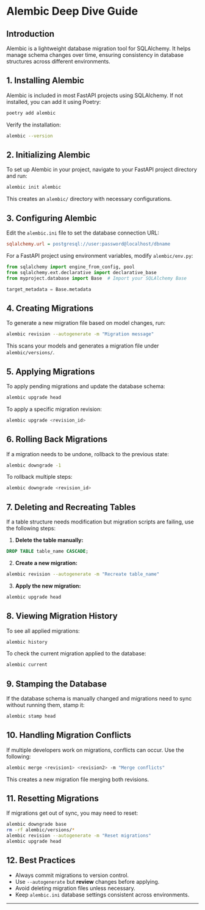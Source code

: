 # Alembic Deep Dive Guide

## Introduction
Alembic is a lightweight database migration tool for SQLAlchemy. It helps manage schema changes over time, ensuring consistency in database structures across different environments.

## 1. Installing Alembic
Alembic is included in most FastAPI projects using SQLAlchemy. If not installed, you can add it using Poetry:

```sh
poetry add alembic
```

Verify the installation:

```sh
alembic --version
```

## 2. Initializing Alembic
To set up Alembic in your project, navigate to your FastAPI project directory and run:

```sh
alembic init alembic
```

This creates an `alembic/` directory with necessary configurations.

## 3. Configuring Alembic
Edit the `alembic.ini` file to set the database connection URL:

```ini
sqlalchemy.url = postgresql://user:password@localhost/dbname
```

For a FastAPI project using environment variables, modify `alembic/env.py`:

```python
from sqlalchemy import engine_from_config, pool
from sqlalchemy.ext.declarative import declarative_base
from myproject.database import Base  # Import your SQLAlchemy Base

target_metadata = Base.metadata
```

## 4. Creating Migrations
To generate a new migration file based on model changes, run:

```sh
alembic revision --autogenerate -m "Migration message"
```

This scans your models and generates a migration file under `alembic/versions/`.

## 5. Applying Migrations
To apply pending migrations and update the database schema:

```sh
alembic upgrade head
```

To apply a specific migration revision:

```sh
alembic upgrade <revision_id>
```

## 6. Rolling Back Migrations
If a migration needs to be undone, rollback to the previous state:

```sh
alembic downgrade -1
```

To rollback multiple steps:

```sh
alembic downgrade <revision_id>
```

## 7. Deleting and Recreating Tables
If a table structure needs modification but migration scripts are failing, use the following steps:

1. **Delete the table manually:**

```sql
DROP TABLE table_name CASCADE;
```

2. **Create a new migration:**

```sh
alembic revision --autogenerate -m "Recreate table_name"
```

3. **Apply the new migration:**

```sh
alembic upgrade head
```

## 8. Viewing Migration History
To see all applied migrations:

```sh
alembic history
```

To check the current migration applied to the database:

```sh
alembic current
```

## 9. Stamping the Database
If the database schema is manually changed and migrations need to sync without running them, stamp it:

```sh
alembic stamp head
```

## 10. Handling Migration Conflicts
If multiple developers work on migrations, conflicts can occur. Use the following:

```sh
alembic merge <revision1> <revision2> -m "Merge conflicts"
```

This creates a new migration file merging both revisions.

## 11. Resetting Migrations
If migrations get out of sync, you may need to reset:

```sh
alembic downgrade base
rm -rf alembic/versions/*
alembic revision --autogenerate -m "Reset migrations"
alembic upgrade head
```

## 12. Best Practices
- Always commit migrations to version control.
- Use `--autogenerate` but **review** changes before applying.
- Avoid deleting migration files unless necessary.
- Keep `alembic.ini` database settings consistent across environments.

---


